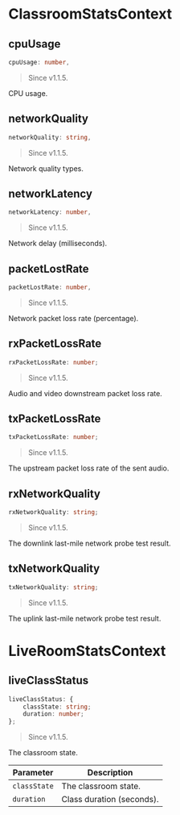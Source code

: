 # ClassroomStatsContext

## cpuUsage

```typescript
cpuUsage: number,
```

> Since v1.1.5.

CPU usage.

## networkQuality

```typescript
networkQuality: string,
```

> Since v1.1.5.

Network quality types.

## networkLatency

```typescript
networkLatency: number,
```

> Since v1.1.5.

Network delay (milliseconds).

## packetLostRate

```typescript
packetLostRate: number,
```

> Since v1.1.5.

Network packet loss rate (percentage).

## rxPacketLossRate

```typescript
rxPacketLossRate: number;
```

> Since v1.1.5.

Audio and video downstream packet loss rate.

## txPacketLossRate

```typescript
txPacketLossRate: number;
```

> Since v1.1.5.

The upstream packet loss rate of the sent audio.

## rxNetworkQuality

```typescript
rxNetworkQuality: string;
```

> Since v1.1.5.

The downlink last-mile network probe test result.

## txNetworkQuality

```typescript
txNetworkQuality: string;
```

> Since v1.1.5.

The uplink last-mile network probe test result.

# LiveRoomStatsContext

## liveClassStatus

```typescript
liveClassStatus: {
    classState: string;
    duration: number;
};
```

> Since v1.1.5.

The classroom state.

| Parameter | Description |
| ------------ | -------------------- |
| `classState` | The classroom state. |
| `duration` | Class duration (seconds). |